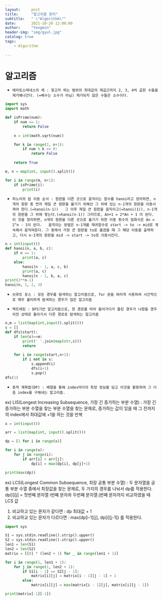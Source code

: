 ```yaml
---
layout:     post
title:      "알고리즘 정리"
subtitle:   " \"Algorithm\""
date:       2021-10-20 12:00:00
author:     "Yongmin"
header-img: "img/gyul.jpg"
catalog: true
tags:
    - Algorithm
  
---
```


# 알고리즘

- ``에라토스테네스의 체 : 찾고자 하는 범위의 최대값의 제곱근까지 2, 3, 4씩 곱한 수들을 제거해나간다. (=배수는 소수가 아님) 제거되지 않은 수들은 소수이다.``

```python
import sys
import math

def isPrime(num):
    if num == 1:
        return False
    
    n = int(math.sqrt(num))

    for k in range(2, n+1):
        if num % k == 0: 
            return False
    
    return True 

m, n = map(int, input().split())

for i in range(m, n+1):
    if isPrime(i):
        print(i)
```


-  ``하노이의 탑 이동 순서 : 원판을 다른 곳으로 움직이는 함수를 hanoi라고 정의하면, n개의 원판 중 먼저 제일 큰 원판을 옮기기 위해선 그 위에 있는 n-1개의 원판을 이동시켜야 한다.(=hanoi(n-1))  
그 이후 제일 큰 원판을 움직이고(=hanoi(1)), n-1개의 원판을 그 위에 쌓는다.(=hanoi(n-1)) 그러므로, An+1 = 2*An + 1 이 된다. 이 것을 정리하면, n개의 원판을 다른 곳으로 옮기기 위한 이동 횟수의 점화식은 An = 2^n - 1이 된다.  
움직이는 방법은 n-1개를 재귀함수로 start -> to -> mid로 계속해서 움직여준다. 그 중에서 가장 큰 원판을 to로 옮겼을 때 그 해당 이동을 출력하고, 다시 n-1개의 원판을 mid -> start -> to로 이동시킨다.``

```python
n = int(input())
def hanoi(n, a, b, c):
    if n == 1:
        print(a, c)
    else:
        hanoi(n - 1, a, c, b)
        print(a, c)
        hanoi(n - 1, b, a, c)
print(2**n-1)
hanoi(n, 1, 2, 3)
```


- ``브루트 포스 : 모든 경우를 탐색하는 알고리즘으로, for 문을 여러개 사용하여 시간적으로 매우 불리하게 탐색하는 경우가 많은 알고리즘``


- ``백트래킹 : DFS기반 알고리즘으로, 한 경로를 따라 들어가다가 틀린 경우가 나왔을 경우 이전 상태로 돌아가서 다른 경로로 탐색하는 알고리즘``

```python
n,m = list(map(int,input().split()))
s = []
def dfs(start):
    if len(s)==m:
        print(' '.join(map(str,s)))
        return
    
    for i in range(start,n+1):
        if i not in s:
            s.append(i)
            dfs(i+1)
            s.pop()
dfs(1)
```


- ``동적 계획법(DP) : 배열을 통해 index마다의 특정 정보를 담고 이것을 활용하여 그 다음 index를 구해내는 알고리즘. ``

ex) LIS(Longest Increasing Subsequence, 가장 긴 증가하는 부분 수열) : 가장 긴 증가하는 부분 수열을 찾는 부분 수열을 찾는 문제로, 증가하는 값이 있을 때 그 전까지의 index에서 최대값에 +1을 하는 것을 반복

```python
x = int(input())

arr = list(map(int, input().split()))

dp = [1 for i in range(x)]

for i in range(x):
    for j in range(i):
        if arr[i] > arr[j]:
            dp[i] = max(dp[i], dp[j]+1)

print(max(dp))
```

ex) LCS(Longest Common Subsequence, 최장 공통 부분 수열) : 두 문자열을 공통 부분 수열 중에서 최장값을 찾는 문제로, 두 가지의 경우를 나눠서 dp를 적용한다.
dp[i][j] = 첫번째 문자열 i번째 문자와 두번째 문자열 j번째 문자까지 비교하였을 때 LCS 값
 1) 비교하고 있는 문자가 같다면 : dp 최대값 + 1
 2) 비교하교 있는 문자가 다르다면 : max(dp[i-1][j], dp[i][j-1])
를 적용한다.

```python
import sys

S1 = sys.stdin.readline().strip().upper()
S2 = sys.stdin.readline().strip().upper()
len1 = len(S1)
len2 = len(S2)
matrix = [[0] * (len2 + 1) for _ in range(len1 + 1)]

for i in range(1, len1 + 1):
    for j in range(1, len2 + 1):
        if S1[i - 1] == S2[j - 1]:
            matrix[i][j] = matrix[i - 1][j - 1] + 1
        else:
            matrix[i][j] = max(matrix[i - 1][j], matrix[i][j - 1])

print(matrix[-1][-1])
```
